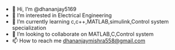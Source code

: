- 👋 Hi, I’m @dhananjay5169
- 👀 I’m interested in Electrical Engineering 
- 🌱 I’m currently learning c,c++,MATLAB,simulink,Control system  specialization 
- 💞️ I’m looking to collaborate on MATLAB,C,Control system 
- 📫 How to reach me dhananjaymishra558@gmail.com 

<!---
dhananjay5169/dhananjay5169 is a ✨ special ✨ repository because its `README.md` (this file) appears on your GitHub profile.
You can click the Preview link to take a look at your changes.
--->
